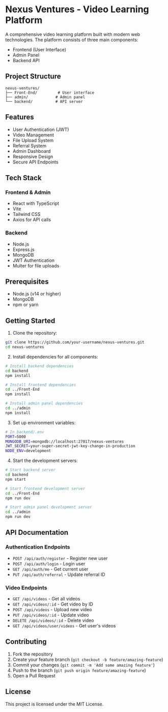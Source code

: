 # Nexus Ventures - Video Learning Platform

A comprehensive video learning platform built with modern web technologies. The platform consists of three main components:
- Frontend (User Interface)
- Admin Panel
- Backend API

## Project Structure

```
nexus-ventures/
├── Front-End/         # User interface
├── admin/            # Admin panel
└── backend/          # API server
```

## Features

- User Authentication (JWT)
- Video Management
- File Upload System
- Referral System
- Admin Dashboard
- Responsive Design
- Secure API Endpoints

## Tech Stack

### Frontend & Admin
- React with TypeScript
- Vite
- Tailwind CSS
- Axios for API calls

### Backend
- Node.js
- Express.js
- MongoDB
- JWT Authentication
- Multer for file uploads

## Prerequisites

- Node.js (v14 or higher)
- MongoDB
- npm or yarn

## Getting Started

1. Clone the repository:
```bash
git clone https://github.com/your-username/nexus-ventures.git
cd nexus-ventures
```

2. Install dependencies for all components:
```bash
# Install backend dependencies
cd backend
npm install

# Install frontend dependencies
cd ../Front-End
npm install

# Install admin panel dependencies
cd ../admin
npm install
```

3. Set up environment variables:
```bash
# In backend/.env
PORT=5000
MONGODB_URI=mongodb://localhost:27017/nexus-ventures
JWT_SECRET=your-super-secret-jwt-key-change-in-production
NODE_ENV=development
```

4. Start the development servers:
```bash
# Start backend server
cd backend
npm start

# Start frontend development server
cd ../Front-End
npm run dev

# Start admin panel development server
cd ../admin
npm run dev
```

## API Documentation

### Authentication Endpoints
- `POST /api/auth/register` - Register new user
- `POST /api/auth/login` - Login user
- `GET /api/auth/me` - Get current user
- `PUT /api/auth/referral` - Update referral ID

### Video Endpoints
- `GET /api/videos` - Get all videos
- `GET /api/videos/:id` - Get video by ID
- `POST /api/videos` - Upload new video
- `PUT /api/videos/:id` - Update video
- `DELETE /api/videos/:id` - Delete video
- `GET /api/videos/user/videos` - Get user's videos

## Contributing

1. Fork the repository
2. Create your feature branch (`git checkout -b feature/amazing-feature`)
3. Commit your changes (`git commit -m 'Add some amazing feature'`)
4. Push to the branch (`git push origin feature/amazing-feature`)
5. Open a Pull Request

## License

This project is licensed under the MIT License.
